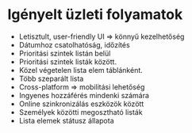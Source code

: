# Igényelt üzleti folyamatok

- Letisztult, user-friendly UI => könnyű kezelhetőség
- Dátumhoz csatolhatóság, időzítés
- Prioritási szintek listán belül
- Prioritási szintek listák között.
- Közel végetelen lista elem táblánként.
- Több szeparált lista
- Cross-platform => mobilitási lehetőség
- Ingyenes hozzáférés mindenki számára
- Online szinkronizálás eszközök között
- Személyek közötti megosztható listák
- Lista elemek státusz állapota